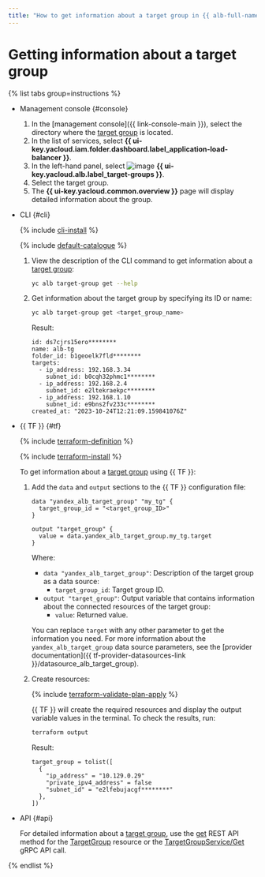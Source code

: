 ```yaml
---
title: "How to get information about a target group in {{ alb-full-name }}"
---
```


# Getting information about a target group

{% list tabs group=instructions %}

- Management console {#console}

  1. In the [management console]({{ link-console-main }}), select the directory where the [target group](../concepts/target-group.md) is located.
  1. In the list of services, select **{{ ui-key.yacloud.iam.folder.dashboard.label_application-load-balancer }}**.
  1. In the left-hand panel, select ![image](../../_assets/console-icons/target.svg) **{{ ui-key.yacloud.alb.label_target-groups }}**.
  1. Select the target group.
  1. The **{{ ui-key.yacloud.common.overview }}** page will display detailed information about the group.

- CLI {#cli}

  {% include [cli-install](../../_includes/cli-install.md) %}

  {% include [default-catalogue](../../_includes/default-catalogue.md) %}

  1. View the description of the CLI command to get information about a [target group](../concepts/target-group.md):

      ```bash
      yc alb target-group get --help
      ```

  1. Get information about the target group by specifying its ID or name:

      ```bash
      yc alb target-group get <target_group_name>
      ```

      Result:

      ```text
      id: ds7cjrs15ero********
      name: alb-tg
      folder_id: b1geoelk7fld********
      targets:
        - ip_address: 192.168.3.34
          subnet_id: b0cqh32phmc1********
        - ip_address: 192.168.2.4
          subnet_id: e2ltekraekpc********
        - ip_address: 192.168.1.10
          subnet_id: e9bns2fv233c********
      created_at: "2023-10-24T12:21:09.159841076Z"
      ```

- {{ TF }} {#tf}

  {% include [terraform-definition](../../_tutorials/_tutorials_includes/terraform-definition.md) %}

  {% include [terraform-install](../../_includes/terraform-install.md) %}

  To get information about a [target group](../concepts/target-group.md) using {{ TF }}:

  1. Add the `data` and `output` sections to the {{ TF }} configuration file:

      ```hcl
      data "yandex_alb_target_group" "my_tg" {
        target_group_id = "<target_group_ID>"
      }

      output "target_group" {
        value = data.yandex_alb_target_group.my_tg.target
      }
      ```

      Where:

      * `data "yandex_alb_target_group"`: Description of the target group as a data source:
        * `target_group_id`: Target group ID.
      * `output "target_group"`: Output variable that contains information about the connected resources of the target group:
        * `value`: Returned value.

      You can replace `target` with any other parameter to get the information you need. For more information about the `yandex_alb_target_group` data source parameters, see the [provider documentation]({{ tf-provider-datasources-link }}/datasource_alb_target_group).

  1. Create resources:

      {% include [terraform-validate-plan-apply](../../_tutorials/_tutorials_includes/terraform-validate-plan-apply.md) %}

      {{ TF }} will create the required resources and display the output variable values in the terminal. To check the results, run:

      ```bash
      terraform output
      ```

      Result:

      ```text
      target_group = tolist([
        {
          "ip_address" = "10.129.0.29"
          "private_ipv4_address" = false
          "subnet_id" = "e2lfebujacgf********"
        },
      ])
      ```

- API {#api}

  For detailed information about a [target group](../concepts/target-group.md), use the [get](../api-ref/TargetGroup/get.md) REST API method for the [TargetGroup](../api-ref/TargetGroup/index.md) resource or the [TargetGroupService/Get](../api-ref/grpc/target_group_service.md#Get) gRPC API call.

{% endlist %}
